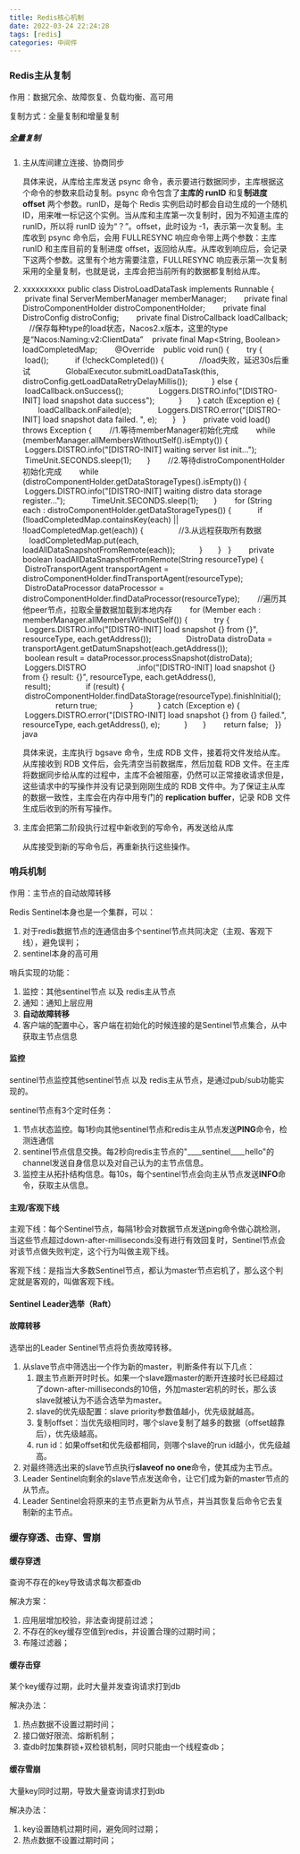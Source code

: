 ```yaml
---
title: Redis核心机制
date: 2022-03-24 22:24:28
tags: [redis]
categories: 中间件
---
```




### Redis主从复制

作用：数据冗余、故障恢复、负载均衡、高可用

复制方式：全量复制和增量复制

##### 全量复制

1. 主从库间建立连接、协商同步

   具体来说，从库给主库发送 psync 命令，表示要进行数据同步，主库根据这个命令的参数来启动复制。psync 命令包含了**主库的 runID** 和复**制进度 offset** 两个参数。runID，是每个 Redis 实例启动时都会自动生成的一个随机 ID，用来唯一标记这个实例。当从库和主库第一次复制时，因为不知道主库的 runID，所以将 runID 设为“？”。offset，此时设为 -1，表示第一次复制。主库收到 psync 命令后，会用 FULLRESYNC 响应命令带上两个参数：主库 runID 和主库目前的复制进度 offset，返回给从库。从库收到响应后，会记录下这两个参数。这里有个地方需要注意，FULLRESYNC 响应表示第一次复制采用的全量复制，也就是说，主库会把当前所有的数据都复制给从库。

2. xxxxxxxxxx public class DistroLoadDataTask implements Runnable {        private final ServerMemberManager memberManager;        private final DistroComponentHolder distroComponentHolder;        private final DistroConfig distroConfig;        private final DistroCallback loadCallback;    //保存每种type的load状态，Nacos2.x版本，这里的type是“Nacos:Naming:v2:ClientData”    private final Map<String, Boolean> loadCompletedMap;        @Override    public void run() {        try {            load();            if (!checkCompleted()) {                //load失败，延迟30s后重试                GlobalExecutor.submitLoadDataTask(this, distroConfig.getLoadDataRetryDelayMillis());            } else {                loadCallback.onSuccess();                Loggers.DISTRO.info("[DISTRO-INIT] load snapshot data success");            }        } catch (Exception e) {            loadCallback.onFailed(e);            Loggers.DISTRO.error("[DISTRO-INIT] load snapshot data failed. ", e);        }    }        private void load() throws Exception {        //1.等待memberManager初始化完成        while (memberManager.allMembersWithoutSelf().isEmpty()) {            Loggers.DISTRO.info("[DISTRO-INIT] waiting server list init...");            TimeUnit.SECONDS.sleep(1);        }        //2.等待distroComponentHolder初始化完成        while (distroComponentHolder.getDataStorageTypes().isEmpty()) {            Loggers.DISTRO.info("[DISTRO-INIT] waiting distro data storage register...");            TimeUnit.SECONDS.sleep(1);        }        for (String each : distroComponentHolder.getDataStorageTypes()) {            if (!loadCompletedMap.containsKey(each) || !loadCompletedMap.get(each)) {                //3.从远程获取所有数据                loadCompletedMap.put(each, loadAllDataSnapshotFromRemote(each));            }        }    }        private boolean loadAllDataSnapshotFromRemote(String resourceType) {        DistroTransportAgent transportAgent = distroComponentHolder.findTransportAgent(resourceType);        DistroDataProcessor dataProcessor = distroComponentHolder.findDataProcessor(resourceType);        //遍历其他peer节点，拉取全量数据加载到本地内存        for (Member each : memberManager.allMembersWithoutSelf()) {            try {                Loggers.DISTRO.info("[DISTRO-INIT] load snapshot {} from {}", resourceType, each.getAddress());                DistroData distroData = transportAgent.getDatumSnapshot(each.getAddress());                boolean result = dataProcessor.processSnapshot(distroData);                Loggers.DISTRO                        .info("[DISTRO-INIT] load snapshot {} from {} result: {}", resourceType, each.getAddress(),                                result);                if (result) {                    distroComponentHolder.findDataStorage(resourceType).finishInitial();                    return true;                }            } catch (Exception e) {                Loggers.DISTRO.error("[DISTRO-INIT] load snapshot {} from {} failed.", resourceType, each.getAddress(), e);            }        }        return false;    }}​java

   具体来说，主库执行 bgsave 命令，生成 RDB 文件，接着将文件发给从库。从库接收到 RDB 文件后，会先清空当前数据库，然后加载 RDB 文件。在主库将数据同步给从库的过程中，主库不会被阻塞，仍然可以正常接收请求但是，这些请求中的写操作并没有记录到刚刚生成的 RDB 文件中。为了保证主从库的数据一致性，主库会在内存中用专门的 **replication buffer**，记录 RDB 文件生成后收到的所有写操作。

3. 主库会把第二阶段执行过程中新收到的写命令，再发送给从库

   从库接受到新的写命令后，再重新执行这些操作。



### 哨兵机制

作用：主节点的自动故障转移

Redis Sentinel本身也是一个集群，可以：

1. 对于redis数据节点的连通信由多个sentinel节点共同决定（主观、客观下线），避免误判；
2. sentinel本身的高可用

哨兵实现的功能：

1. 监控：其他sentinel节点  以及  redis主从节点
2. 通知：通知上层应用
3. **自动故障转移**
4. 客户端的配置中心，客户端在初始化的时候连接的是Sentinel节点集合，从中获取主节点信息



#### 监控

sentinel节点监控其他sentinel节点  以及  redis主从节点，是通过pub/sub功能实现的。

sentinel节点有3个定时任务：

1. 节点状态监控。每1秒向其他sentinel节点和redis主从节点发送**PING**命令，检测连通信
2. sentinel节点信息交换。每2秒向redis主节点的"____sentinel____hello"的channel发送自身信息以及对自己认为的主节点信息。
3. 监控主从拓扑结构信息。每10s，每个sentinel节点会向主从节点发送**INFO**命令，获取主从信息。

#### 主观/客观下线

主观下线：每个Sentinel节点，每隔1秒会对数据节点发送ping命令做心跳检测，当这些节点超过down-after-milliseconds没有进行有效回复时，Sentinel节点会对该节点做失败判定，这个行为叫做主观下线。

客观下线：是指当大多数Sentinel节点，都认为master节点宕机了，那么这个判定就是客观的，叫做客观下线。

#### Sentinel Leader选举（Raft）



#### 故障转移

选举出的Leader Sentinel节点将负责故障转移。

1. 从slave节点中筛选出一个作为新的master，判断条件有以下几点：
   1. 跟主节点断开时时长。如果一个slave跟master的断开连接时长已经超过了down-after-milliseconds的10倍，外加master宕机的时长，那么该slave就被认为不适合选举为master。
   2. slave的优先级配置：slave priority参数值越小，优先级就越高。
   3. 复制offset：当优先级相同时，哪个slave复制了越多的数据（offset越靠后），优先级越高。
   4. run id：如果offset和优先级都相同，则哪个slave的run id越小，优先级越高。
2. 对最终筛选出来的slave节点执行**slaveof no one**命令，使其成为主节点。
3. Leader Sentinel向剩余的slave节点发送命令，让它们成为新的master节点的从节点。
4. Leader Sentinel会将原来的主节点更新为从节点，并当其恢复后命令它去复制新的主节点。



### 缓存穿透、击穿、雪崩

#### 缓存穿透

查询不存在的key导致请求每次都查db

解决方案：

1. 应用层增加校验，非法查询提前过滤；
2. 不存在的key缓存空值到redis，并设置合理的过期时间；
3. 布隆过滤器；

#### 缓存击穿

某个key缓存过期，此时大量并发查询请求打到db

解决办法：

1. 热点数据不设置过期时间；
2. 接口做好限流、熔断机制；
3. 查db时加集群锁+双检锁机制，同时只能由一个线程查db；

#### 缓存雪崩

大量key同时过期，导致大量查询请求打到db

解决办法：

1. key设置随机过期时间，避免同时过期；
2. 热点数据不设置过期时间；


